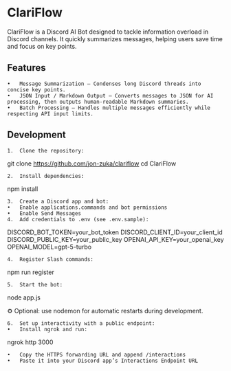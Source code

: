 # ClariFlow

ClariFlow is a Discord AI Bot designed to tackle information overload in Discord channels. It quickly summarizes messages, helping users save time and focus on key points.

## Features
	•	Message Summarization – Condenses long Discord threads into concise key points.
	•	JSON Input / Markdown Output – Converts messages to JSON for AI processing, then outputs human-readable Markdown summaries.
	•	Batch Processing – Handles multiple messages efficiently while respecting API input limits.

## Development
	1.	Clone the repository:

git clone https://github.com/jon-zuka/clariflow
cd ClariFlow

	2.	Install dependencies:

npm install

	3.	Create a Discord app and bot:
	•	Enable applications.commands and bot permissions
	•	Enable Send Messages
	4.	Add credentials to .env (see .env.sample):

DISCORD_BOT_TOKEN=your_bot_token
DISCORD_CLIENT_ID=your_client_id
DISCORD_PUBLIC_KEY=your_public_key
OPENAI_API_KEY=your_openai_key
OPENAI_MODEL=gpt-5-turbo

	4.	Register Slash commands:

npm run register

	5.	Start the bot:

node app.js

⚙️ Optional: use nodemon for automatic restarts during development.

	6.	Set up interactivity with a public endpoint:
	•	Install ngrok and run:

ngrok http 3000

	•	Copy the HTTPS forwarding URL and append /interactions
	•	Paste it into your Discord app’s Interactions Endpoint URL
